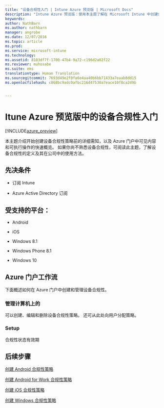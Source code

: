 ```yaml
---
title: "设备合规性入门 | Intune Azure 预览版 | Microsoft Docs"
description: "Intune Azure 预览版：使用本主题了解在 Microsoft Intune 中创建合规性策略所需先决条件"
keywords: 
author: NathBarn
ms.author: nathbarn
manager: angrobe
ms.date: 12/07/2016
ms.topic: article
ms.prod: 
ms.service: microsoft-intune
ms.technology: 
ms.assetid: 8103df7f-1700-47b4-9a72-c196d2a02f22
ms.reviewer: muhosabe
ms.suite: ems
translationtype: Human Translation
ms.sourcegitcommit: 7693d49e2f0fa6e4aa40b6bb71433a7eaab8dd15
ms.openlocfilehash: c868bc9adc0afbc216d47530a7eace10f8ca2d9b


---
```


# <a name="get-started-with-device-compliance-in-intune-azure-preview"></a>Itune Azure 预览版中的设备合规性入门


[!INCLUDE[azure_preview](../includes/azure_preview.md)]

本主题介绍开始创建设备合规性策略前的详细需知，以及 Azure 门户中可见内容和可执行操作的快速概览。 如果你尚不熟悉设备合规性，可阅读此主题，了解设备合规性的定义及其在公司中的使用方法。

##  <a name="pre-requisites"></a>先决条件


-   订阅 Intune

-   Azure Active Directory 订阅



##  <a name="supported-platforms"></a>受支持的平台：


-   Android

-   iOS

-   Windows 8.1

-   Windows Phone 8.1

-   Windows 10

##  <a name="azure-portal-workflow"></a>Azure 门户工作流


下面概述如何在 Azure 门户中创建和管理设备合规性。

<!---### Overview

When you choose the **Set device compliance** workload, the blade opens with an  **Overview** section that displays a summary view of your compliance policies that you have created and the status of the devices they have been applied to. If you
don’t have any policies configured yet, the overview will just include the various reports but with no data.--->

### <a name="manage"></a>管理计算机上的

可以创建、编辑和删除设备合规性策略。 还可从此处向用户分配策略。

<!---### Monitor

This section is a detailed view of what you see in the **Overview**. A list of all the reports are displayed in this section and you can interactively drill down through each of these reports.--->

### <a name="setup"></a>Setup

合规性状态有效期

##  <a name="next-steps"></a>后续步骤
[创建 Android 合规性策略](create-a-compliance-policy-for-android.md)

[创建 Android for Work 合规性策略](create-a-compliance-policy-for-android-for-work.md)

[创建 iOS 合规性策略](create-a-compliance-policy-for-ios.md)

[创建 Windows 合规性策略](create-a-compliance-policy-for-windows.md)



<!--HONumber=Feb17_HO1-->


